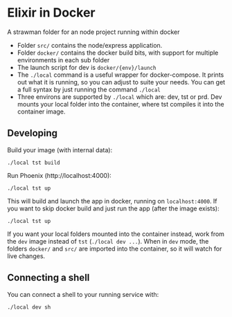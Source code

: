 # Elixir in Docker

A strawman folder for an node project running within docker

* Folder `src/` contains the node/express application.
* Folder `docker/` contains the docker build bits, with support for multiple environments in each sub folder
* The launch script for dev is `docker/{env}/launch`
* The `./local` command is a useful wrapper for docker-compose.  It prints out what it is running, so you can adjust to suite your needs.  You can get a full syntax by just running the command `./local`
* Three environs are supported by `./local` which are: dev, tst or prd.  Dev mounts your local folder into the container, where tst compiles it into the container image.

## Developing

Build your image (with internal data):

    ./local tst build

Run Phoenix (http://localhost:4000):

    ./local tst up

This will build and launch the app in docker, running on `localhost:4000`.  If you want to skip docker build and just run the app (after the image exists):

	./local tst up

If you want your local folders mounted into the container instead, work from the `dev` image instead of `tst` (`./local dev ...`).  When in `dev` mode, the folders `docker/` and `src/` are imported into the container, so it will watch for live changes.

## Connecting a shell

You can connect a shell to your running service with:

	./local dev sh
